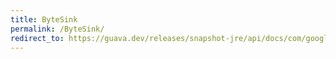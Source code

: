```yaml
---
title: ByteSink
permalink: /ByteSink/
redirect_to: https://guava.dev/releases/snapshot-jre/api/docs/com/google/common/io/ByteSink.html
---
```

